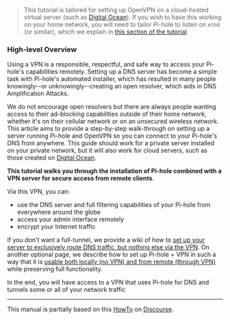 >This tutorial is tailored for setting up OpenVPN on a cloud-hosted virtual server (such as [Digital Ocean](https://www.digitalocean.com/?refcode=344d234950e1)). If you wish to have this working on your home network, you will need to tailor Pi-hole to listen on `eth0` (or similar), which we explain in [this section of the tutorial](dual-operation.md).

### High-level Overview

Using a VPN is a responsible, respectful, and safe way to access your Pi-hole's capabilities remotely.  Setting up a DNS server has become a simple task with Pi-hole's automated installer, which has resulted in many people knowingly--or unknowingly--creating an open resolver, which aids in DNS Amplification Attacks.

We do not encourage open resolvers but there are always people wanting access to their ad-blocking capabilities outside of their home network, whether it's on their cellular network or on an unsecured wireless network.  This article aims to provide a step-by-step walk-through on setting up a server running Pi-hole and OpenVPN so you can connect to your Pi-hole's DNS from anywhere.  This guide should work for a private server installed on your private network, but it will also work for cloud servers, such as those created on [Digital Ocean](https://www.digitalocean.com/?refcode=344d234950e1).

**This tutorial walks you through the installation of Pi-hole combined with a VPN server for secure access from remote clients**.

Via this VPN, you can:

- use the DNS server and full filtering capabilities of your Pi-hole from everywhere around the globe
- access your admin interface remotely
- encrypt your Internet traffic

If you don't want a full-tunnel, we provide a wiki of how to [set up your server to exclusively route DNS traffic, but nothing else via the VPN](only-dns-via-vpn.md).  On another optional page, we describe how to set up Pi-hole + VPN in such a way that it is [usable both locally (no VPN) and from remote (through VPN)](dual-operation.md) while preserving full functionality.

In the end, you will have access to a VPN that uses Pi-hole for DNS and tunnels some or all of your network traffic

---

This manual is partially based on this [HowTo](https://discourse.pi-hole.net/t/pi-hole-with-openvpn-vps-debian/861) on [Discourse](https://discourse.pi-hole.net).
